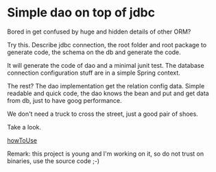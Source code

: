 # Simple dao on top of jdbc #
Bored in get confused by huge and hidden details of other ORM?

Try this.
Describe jdbc connection, the root folder and root package to generate code, the schema on the db and generate the code.

It will generate the code of dao and a minimal junit test.
The database connection configuration stuff are in a simple Spring context.

The rest?
The dao implementation get the relation config data.
Simple readable and quick code, the dao knows the bean and put and get data from db, just to have goog performance.

We don't need a truck to cross the street, just a good pair of shoes.

Take a look.

[howToUse](howToUse.md)

Remark: this project is young and I'm working on it, so do not trust on binaries, use the source code ;-)